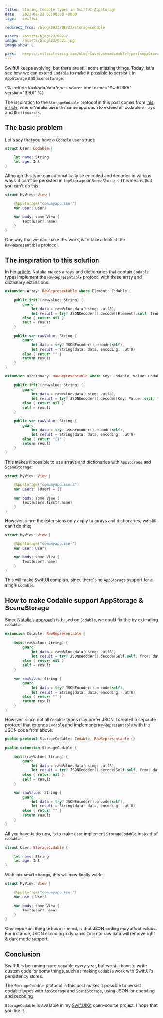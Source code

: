 ```yaml
---
title:  Storing Codable types in SwiftUI AppStorage
date:   2023-08-23 06:00:00 +0000
tags:   swiftui

redirect_from: /blog/2023/08/23/storagecodable

assets: /assets/blog/23/0823/
image:  /assets/blog/23/0823.jpg
image-show: 0

post:   https://nilcoalescing.com/blog/SaveCustomCodableTypesInAppStorageOrSceneStorage/
---
```


SwiftUI keeps evolving, but there are still some missing things. Today, let's see how we can extend `Codable` to make it possible to persist it in `AppStorage` and `SceneStorage`.

{% include kankoda/data/open-source.html name="SwiftUIKit" version="3.6.0" %}

The inspiration to the `StorageCodable` protocol in this post comes from [this article]({{page.post}}), where Natalia uses the same approach to extend all codable `Arrays` and `Dictionaries`.


## The basic problem

Let's say that you have a `Codable` `User` struct:

```swift
struct User: Codable {

    let name: String
    let age: Int
}
```

Although this type can automatically be encoded and decoded in various ways, it can't be persisted in `AppStorage` or `SceneStorage`. This means that you can't do this:

```swift
struct MyView: View {

    @AppStorage("com.myapp.user")
    var user: User?

    var body: some View {
        Text(user?.name)
    }
}
```

One way that we can make this work, is to take a look at the `RawRepresentable` protocol.


## The inspiration to this solution

In her [article]({{page.post}}), Natalia makes arrays and dictionaries that contain `Codable` types implement the `RawRepresentable` protocol with these array and dictionary extensions:

```swift
extension Array: RawRepresentable where Element: Codable {

    public init?(rawValue: String) {
        guard
            let data = rawValue.data(using: .utf8),
            let result = try? JSONDecoder().decode([Element].self, from: data)
        else { return nil }
        self = result
    }

    public var rawValue: String {
        guard
            let data = try? JSONEncoder().encode(self),
            let result = String(data: data, encoding: .utf8)
        else { return "" }
        return result
    }
}

extension Dictionary: RawRepresentable where Key: Codable, Value: Codable {

    public init?(rawValue: String) {
        guard
            let data = rawValue.data(using: .utf8),
            let result = try? JSONDecoder().decode([Key: Value].self, from: data)
        else { return nil }
        self = result
    }

    public var rawValue: String {
        guard
            let data = try? JSONEncoder().encode(self),
            let result = String(data: data, encoding: .utf8)
        else { return "{}" }
        return result
    }
}
```

This makes it possible to use arrays and dictionaries with `AppStorage` and `SceneStorage`:

```swift
struct MyView: View {

    @AppStorage("com.myapp.users")
    var users: [User] = []

    var body: some View {
        Text(users.first?.name)
    }
}
```

However, since the extensions only apply to arrays and dictionaries, we still can't do this:

```swift
struct MyView: View {

    @AppStorage("com.myapp.user")
    var user: User?

    var body: some View {
        Text(user?.name)
    }
}
```

This will make SwiftUI complain, since there's no `AppStorage` support for a single `Codable`.


## How to make Codable support AppStorage & SceneStorage

Since [Natalia's approach]({{page.post}}) is based on `Codable`, we could fix this by extending `Codable`:

```swift
extension Codable: RawRepresentable {
    
    init?(rawValue: String) {
        guard
            let data = rawValue.data(using: .utf8),
            let result = try? JSONDecoder().decode(Self.self, from: data)
        else { return nil }
        self = result
    }

    var rawValue: String {
        guard
            let data = try? JSONEncoder().encode(self),
            let result = String(data: data, encoding: .utf8)
        else { return "" }
        return result
    }
}
```

However, since not all `Codable` types may prefer JSON, I created a separate protocol that extends `Codable` and implements `RawRepresentable` with the JSON code from above:

```swift
public protocol StorageCodable: Codable, RawRepresentable {}

public extension StorageCodable {
    
    init?(rawValue: String) {
        guard
            let data = rawValue.data(using: .utf8),
            let result = try? JSONDecoder().decode(Self.self, from: data)
        else { return nil }
        self = result
    }

    var rawValue: String {
        guard
            let data = try? JSONEncoder().encode(self),
            let result = String(data: data, encoding: .utf8)
        else { return "" }
        return result
    }
}
```

All you have to do now, is to make `User` implement `StorageCodable` instead of `Codable`:

```swift
struct User: StorageCodable {

    let name: String
    let age: Int
}
```

With this small change, this will now finally work:

```swift
struct MyView: View {

    @AppStorage("com.myapp.user")
    var user: User?

    var body: some View {
        Text(user?.name)
    }
}
```

One important thing to keep in mind, is that JSON coding may affect values. For instance, JSON encoding a dynamic `Color` to raw data will remove light & dark mode support.


## Conclusion

SwiftUI is becoming more capable every year, but we still have to write custom code for some things, such as making `Codable` work with SwiftUI's persistency stores. 

The `StorageCodable` protocol in this post makes it possible to persist codable types with `AppStorage` and `SceneStorage`, using JSON for encoding and decoding. 

`StorageCodable` is available in my [SwiftUIKit]({{project-version}}) open-source project. I hope that you like it.
